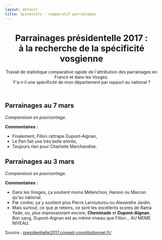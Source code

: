 ```yaml
---
layout: default
title: Spinastats - comparatif parrainages
---
```


<header>
  <h1>Parrainages présidentelle 2017 : <br> à la recherche de la spécificité vosgienne</h1>
  <p>Travail de statistique comparative rapide de l'attribution des parrainages en France et dans les Vosges.<br>
    Y'a-t-il une spécificité de mon département par rapport au national ?</p>
</header>

<h2>Parrainages au 7 mars</h2>

<p><i>Comparaison en pourcentage.</i></p>

<canvas id="chart0307" width="1200" height="700"></canvas>

<p><b>Commentaires :</b></p>

<ul>
  <li>
    Finalement, Fillon rattrape Dupont-Aignan,
  </li>
  <li>
    Le Pen fait une très belle entrée,
  </li>
  <li>
      Toujours rien pour Charlotte Marchandise.
  </li>
</ul>


<h2>Parrainages au 3 mars</h2>

<p><i>Comparaison en pourcentage.</i></p>

<canvas id="myChart" width="1200" height="700"></canvas>

<p><b>Commentaires :</b></p>

<ul>
  <li>
    Dans les Vosges, ça soutient moins Mélenchon, Hamon ou Macron qu'au national.
  </li>
  <li>
    Par contre, ça y soutient plus Pierre Larrouturou ou Alexandre Jardin.
  </li>
  <li>
    Mais surtout, ce que je retiens, ce sont les excellents scores de Rama Yade, ou, plus impressionant encore, <b>Cheminade</b> et <b>Dupont-Aignan</b>. Bon sang, Dupont-Aignan est au même niveau que Fillon... AU MEME NIVEAU.
  </li>
</ul>

Source :
<a href="https://presidentielle2017.conseil-constitutionnel.fr/les-parrainages/tous-les-parrainages/">
  presidentielle2017.conseil-constitutionnel.fr/
</a>
